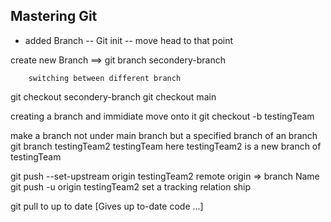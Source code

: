 
## Mastering Git 


- added Branch
  -- Git init --
  move head to that point

<!-- git checkout 16c5410f9654b2cb392c31ef14aa23693a0e8243  -->

<!-- git checkout main  move head to latest commit -->
<!-- do the same  git checkout -f main -->

<!-- git remote add origin [repo location]
    here origin can be something else with dif repo loction
    like git remote add something [repo location/ clone link]
    you can also push to  diff branch location
like git push origin main or
    git push something main
does the same for diff repo location

new branch   =>  git branch branch name -->

create new Branch ==> git branch secondery-branch

        switching between different branch

git checkout secondery-branch
git checkout main

creating a branch and immidiate move onto it
git checkout -b testingTeam

make a branch not under main branch but a specified branch of an branch
git branch testingTeam2 testingTeam
here testingTeam2 is a new branch of testingTeam

git push --set-upstream origin testingTeam2
remote origin => branch Name
git push -u origin testingTeam2 set a tracking relation ship

git pull to up to date [Gives up to-date code ...]



